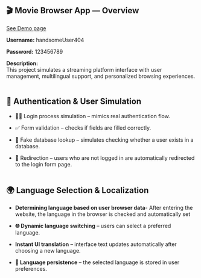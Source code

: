 ## 🎬 Movie Browser App — Overview 

[See Demo page](https://tomekwojak.github.io/Films-library/)

**Username:** handsomeUser404

**Password:** 123456789

**Description:**
<br>
This project simulates a streaming platform interface with user management, multilingual support, and personalized browsing experiences.
<br>
<br>
## 🔐 Authentication & User Simulation

- 🧍‍♂️ Login process simulation – mimics real authentication flow.

- ✅ Form validation – checks if fields are filled correctly.

- 🧠 Fake database lookup – simulates checking whether a user exists in a database.

- 🚫 Redirection – users who are not logged in are automatically redirected to the login form page.
  <br>
  <br>
## 🌍 Language Selection & Localization
- **Determining language based on user browser data**- After entering the website, the language in the browser is checked and automatically set

- **🌐 Dynamic language switching** – users can select a preferred language.

- **Instant UI translation** – interface text updates automatically after choosing a new language.

- **💾 Language persistence** – the selected language is stored in user preferences.
